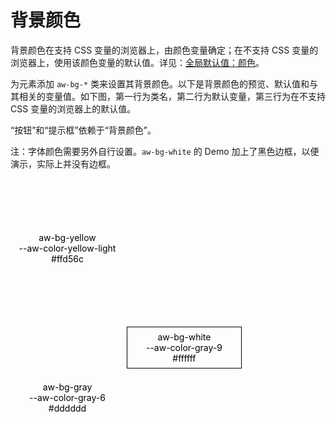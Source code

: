# 背景颜色
背景颜色在支持 CSS 变量的浏览器上，由颜色变量确定；在不支持 CSS 变量的浏览器上，使用该颜色变量的默认值。详见：[全局默认值：颜色](global.html)。

为元素添加 `aw-bg-*` 类来设置其背景颜色。以下是背景颜色的预览、默认值和与其相关的变量值。如下图，第一行为类名，第二行为默认变量，第三行为在不支持 CSS 变量的浏览器上的默认值。

“按钮”和“提示框”依赖于“背景颜色”。

注：字体颜色需要另外自行设置。`aw-bg-white` 的 Demo 加上了黑色边框，以便演示，实际上并没有边框。

<style>
.demo { display: inline-block; padding: .5em; text-align: center; color: white; margin-bottom: 1em; width: 12em; }
</style>
<div class="aw-p">
    <div class="demo aw-bg-green">
        aw-bg-green<br>
        --aw-color-green<br>
        #498205
    </div>
    <div class="demo aw-bg-red">
        aw-bg-red<br>
        --aw-color-red<br>
        #a4262c
    </div>
    <div class="demo aw-bg-yellow" style="color: black;">
        aw-bg-yellow<br>
        --aw-color-yellow-light<br>
        #ffd56c
    </div>
    <div class="demo aw-bg-orange">
        aw-bg-orange<br>
        --aw-color-orange<br>
        #ca5010
    </div>
    <div class="demo aw-bg-blue">
        aw-bg-blue<br>
        --aw-color-blue-light<br>
        #0078d4
    </div>
    <div class="demo aw-bg-lightblue">
        aw-bg-lightblue<br>
        --aw-color-luotianyi<br>
        #66ccff
    </div>
    <div class="demo aw-bg-cyan">
        aw-bg-cyan<br>
        --aw-color-miku<br>
        #39c5bb
    </div>
    <div class="demo aw-bg-white" style="color: black;border: .5px solid black;">
        aw-bg-white<br>
        --aw-color-gray-9<br>
        #ffffff
    </div>
    <div class="demo aw-bg-gray" style="color: black;">
        aw-bg-gray<br>
        --aw-color-gray-6<br>
        #dddddd
    </div>
</div>
